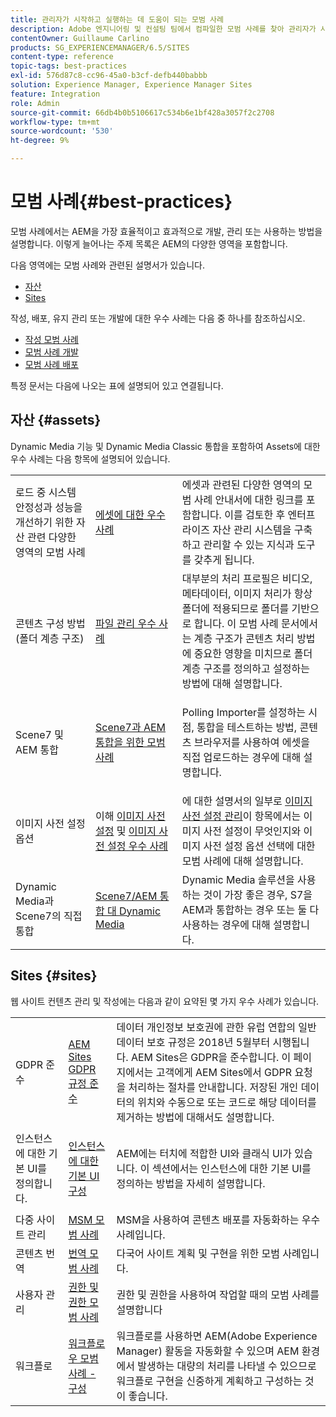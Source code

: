 ```yaml
---
title: 관리자가 시작하고 실행하는 데 도움이 되는 모범 사례
description: Adobe 엔지니어링 및 컨설팅 팀에서 컴파일한 모범 사례를 찾아 관리자가 시작하고 실행할 수 있도록 지원합니다.
contentOwner: Guillaume Carlino
products: SG_EXPERIENCEMANAGER/6.5/SITES
content-type: reference
topic-tags: best-practices
exl-id: 576d87c8-cc96-45a0-b3cf-defb440babbb
solution: Experience Manager, Experience Manager Sites
feature: Integration
role: Admin
source-git-commit: 66db4b0b5106617c534b6e1bf428a3057f2c2708
workflow-type: tm+mt
source-wordcount: '530'
ht-degree: 9%

---
```


# 모범 사례{#best-practices}

모범 사례에서는 AEM을 가장 효율적이고 효과적으로 개발, 관리 또는 사용하는 방법을 설명합니다. 이렇게 늘어나는 주제 목록은 AEM의 다양한 영역을 포함합니다.

다음 영역에는 모범 사례와 관련된 설명서가 있습니다.

* [자산](#assets)
* [Sites](#sites)

작성, 배포, 유지 관리 또는 개발에 대한 우수 사례는 다음 중 하나를 참조하십시오.

* [작성 모범 사례](/help/sites-authoring/best-practices.md)
* [모범 사례 개발](/help/sites-developing/best-practices.md)
* [모범 사례 배포](/help/sites-deploying/best-practices.md)

특정 문서는 다음에 나오는 표에 설명되어 있고 연결됩니다.

## 자산 {#assets}

Dynamic Media 기능 및 Dynamic Media Classic 통합을 포함하여 Assets에 대한 우수 사례는 다음 항목에 설명되어 있습니다.

<table>
 <tbody>
  <tr>
   <td>로드 중 시스템 안정성과 성능을 개선하기 위한 자산 관련 다양한 영역의 모범 사례</td>
   <td><a href="/help/assets/best-practices-for-assets.md">에셋에 대한 우수 사례</a></td>
   <td>에셋과 관련된 다양한 영역의 모범 사례 안내서에 대한 링크를 포함합니다. 이를 검토한 후 엔터프라이즈 자산 관리 시스템을 구축하고 관리할 수 있는 지식과 도구를 갖추게 됩니다.</td>
  </tr>
  <tr>
   <td>콘텐츠 구성 방법(폴더 계층 구조)</td>
   <td><a href="/help/assets/organize-assets.md">파일 관리 우수 사례</a></td>
   <td>대부분의 처리 프로필은 비디오, 메타데이터, 이미지 처리가 항상 폴더에 적용되므로 폴더를 기반으로 합니다. 이 모범 사례 문서에서는 계층 구조가 콘텐츠 처리 방법에 중요한 영향을 미치므로 폴더 계층 구조를 정의하고 설정하는 방법에 대해 설명합니다. </td>
  </tr>
  <tr>
   <td>Scene7 및 AEM 통합</td>
   <td><a href="/help/sites-administering/scene7.md#best-practices-for-integrating-scene-with-aem">Scene7과 AEM 통합을 위한 모범 사례</a></td>
   <td><p>Polling Importer를 설정하는 시점, 통합을 테스트하는 방법, 콘텐츠 브라우저를 사용하여 에셋을 직접 업로드하는 경우에 대해 설명합니다.</p> </td>
  </tr>
  <tr>
   <td>이미지 사전 설정 옵션</td>
   <td>이해 <a href="/help/assets/managing-image-presets.md#understanding-image-presets">이미지 사전 설정</a> 및 <a href="/help/assets/managing-image-presets.md#image-preset-options">이미지 사전 설정 우수 사례</a></td>
   <td>에 대한 설명서의 일부로 <a href="/help/assets/managing-image-presets.md">이미지 사전 설정 관리</a>이 항목에서는 이미지 사전 설정이 무엇인지와 이미지 사전 설정 옵션 선택에 대한 모범 사례에 대해 설명합니다.</td>
  </tr>
  <tr>
   <td>Dynamic Media과 Scene7의 직접 통합</td>
   <td><a href="/help/sites-administering/scene7.md#aem-scene-integration-versus-dynamic-media">Scene7/AEM 통합 대 Dynamic Media</a></td>
   <td>Dynamic Media 솔루션을 사용하는 것이 가장 좋은 경우, S7을 AEM과 통합하는 경우 또는 둘 다 사용하는 경우에 대해 설명합니다.</td>
  </tr>
 </tbody>
</table>

## Sites {#sites}

웹 사이트 컨텐츠 관리 및 작성에는 다음과 같이 요약된 몇 가지 우수 사례가 있습니다.

<table>
 <tbody>
  <tr>
   <td>GDPR 준수</td>
   <td><a href="/help/sites-administering/gdpr-compliance-sites.md">AEM Sites GDPR 규정 준수</a></td>
   <td>데이터 개인정보 보호권에 관한 유럽 연합의 일반 데이터 보호 규정은 2018년 5월부터 시행됩니다. AEM Sites은 GDPR을 준수합니다. 이 페이지에서는 고객에게 AEM Sites에서 GDPR 요청을 처리하는 절차를 안내합니다. 저장된 개인 데이터의 위치와 수동으로 또는 코드로 해당 데이터를 제거하는 방법에 대해서도 설명합니다.</td>
  </tr>
  <tr>
   <td>인스턴스에 대한 기본 UI를 정의합니다.</td>
   <td><p><a href="/help/sites-authoring/select-ui.md#configuring-the-default-ui-for-your-instance">인스턴스에 대한 기본 UI 구성</a></p> </td>
   <td>AEM에는 터치에 적합한 UI와 클래식 UI가 있습니다. 이 섹션에서는 인스턴스에 대한 기본 UI를 정의하는 방법을 자세히 설명합니다.</td>
  </tr>
  <tr>
   <td>다중 사이트 관리</td>
   <td><a href="/help/sites-administering/msm-best-practices.md">MSM 모범 사례</a></td>
   <td>MSM을 사용하여 콘텐츠 배포를 자동화하는 우수 사례입니다. </td>
  </tr>
  <tr>
   <td>콘텐츠 번역</td>
   <td><a href="/help/sites-administering/tc-bp.md">번역 모범 사례</a></td>
   <td>다국어 사이트 계획 및 구현을 위한 모범 사례입니다.</td>
  </tr>
  <tr>
   <td>사용자 관리</td>
   <td><a href="/help/sites-administering/security.md#best-practices">권한 및 권한 모범 사례</a></td>
   <td>권한 및 권한을 사용하여 작업할 때의 모범 사례를 설명합니다 </td>
  </tr>
  <tr>
   <td>워크플로</td>
   <td><a href="/help/sites-developing/workflows-best-practices.md#configuration">워크플로우 모범 사례 - 구성</a></td>
   <td>워크플로를 사용하면 AEM(Adobe Experience Manager) 활동을 자동화할 수 있으며 AEM 환경에서 발생하는 대량의 처리를 나타낼 수 있으므로 워크플로 구현을 신중하게 계획하고 구성하는 것이 좋습니다.</td>
  </tr>
 </tbody>
</table>
